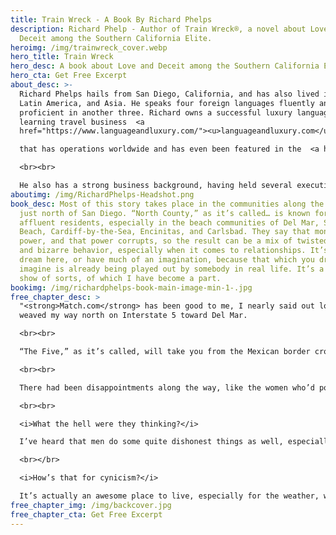 ```yaml
---
title: Train Wreck - A Book By Richard Phelps
description: Richard Phelp - Author of Train Wreck®, a novel about Love and
  Deceit among the Southern California Elite.
heroimg: /img/trainwreck_cover.webp
hero_title: Train Wreck
hero_desc: A book about Love and Deceit among the Southern California Elite.
hero_cta: Get Free Excerpt
about_desc: >-
  Richard Phelps hails from San Diego, California, and has also lived in Europe,
  Latin America, and Asia. He speaks four foreign languages fluently and is
  proficient in another three. Richard owns a successful luxury language
  learning travel business  <a
  href="https://www.languageandluxury.com/"><u>languageandluxury.com</u></a>

  that has operations worldwide and has even been featured in the  <a href="https://robbreport.com/travel/destinations/fluenz-luxury-language-immersion-trips-2845037/"><u>ROBB Report</u>.</a>

  <br><br>

  He also has a strong business background, having held several executive management roles in both large companies and startups during a successful 20+ year career in telecommunications. Richard holds an M.B.A. from Thunderbird School of International Management.  His first book is a memoir of an amazing life lived on the California Coast in and around the San Diego area.
aboutimg: /img/RichardPhelps-Headshot.png
book_desc: Most of this story takes place in the communities along the coast
  just north of San Diego. “North County,” as it’s called… is known for its
  affluent residents, especially in the beach communities of Del Mar, Solana
  Beach, Cardiff-by-the-Sea, Encinitas, and Carlsbad. They say that money is
  power, and that power corrupts, so the result can be a mix of twisted ideals
  and bizarre behavior, especially when it comes to relationships. It’s hard to
  dream here, or have much of an imagination, because that which you dream or
  imagine is already being played out by somebody in real life. It’s a reality
  show of sorts, of which I have become a part.
bookimg: /img/richardphelps-book-main-image-min-1-.jpg
free_chapter_desc: >
  "<strong>Match.com</strong> has been good to me, I nearly said out loud, as I
  weaved my way north on Interstate 5 toward Del Mar.  

  <br><br>

  “The Five,” as it’s called, will take you from the Mexican border crossing at Tijuana, Baja California and San Ysidro, CA all the way north to the Canadian border crossing at Blaine, Washington and Surrey, British Columbia.  Fortunately, my travels were only taking me as far as Del Mar to meet my next Match.com victim.  I realize that “victim” is a crass way to refer to my future soulmate, but I’ve found that a sense of humor goes a long way in the online dating world.

  <br><br>

  There had been disappointments along the way, like the women who’d posted pictures of someone else to reel me in, or those not-so-few who posted pictures of themselves but twenty years younger.

  <br><br>

  <i>What the hell were they thinking?</i>

  I’ve heard that men do some quite dishonest things as well, especially when it comes to pictures, age and well, wealth.  This was Southern California after all, where as a man, you flaunted your wealth even if it didn’t exist.  And if you were actually wealthy, it pretty much gave you license to behave however you wanted and to ignore the collateral damage along the way.  

  <br></br>

  <i>How’s that for cynicism?</i>

  It’s actually an awesome place to live, especially for the weather, which on this mid-February day had been a typical sunny “winter” day, with even more brilliant blue skies than in summer.  
free_chapter_img: /img/backcover.jpg
free_chapter_cta: Get Free Excerpt
---
```

